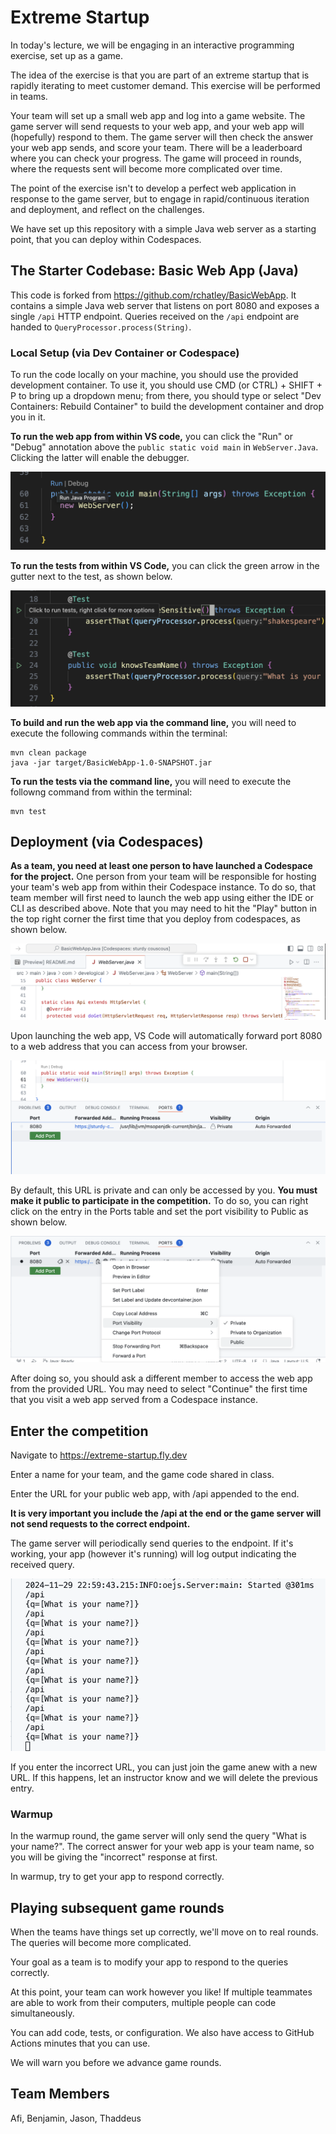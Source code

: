 # Extreme Startup

In today's lecture, we will be engaging in an interactive programming exercise, set up as a game.

The idea of the exercise is that you are part of an extreme startup that is rapidly iterating to meet customer demand.
This exercise will be performed in teams.

Your team will set up a small web app and log into a game website.  The game server will send requests to your web app, and your web app will (hopefully) respond to them.  The game server will then check the answer your web app sends, and score your team.  There will be a leaderboard where you can check your progress.  The game will proceed in rounds, where the requests sent will become more complicated over time.

The point of the exercise isn't to develop a perfect web application in response to the game server, but to engage in rapid/continuous iteration and deployment, and reflect on the challenges.

We have set up this repository with a simple Java web server as a starting point, that you can deploy within Codespaces.

## The Starter Codebase: Basic Web App (Java)

This code is forked from https://github.com/rchatley/BasicWebApp.
It contains a simple Java web server that listens on port 8080 and exposes a single `/api` HTTP endpoint.
Queries received on the `/api` endpoint are handed to `QueryProcessor.process(String)`.

### Local Setup (via Dev Container or Codespace)

To run the code locally on your machine, you should use the provided development container.
To use it, you should use CMD (or CTRL) + SHIFT + P to bring up a dropdown menu; from there, you should type or select "Dev Containers: Rebuild Container" to build the development container and drop you in it.

**To run the web app from within VS code,** you can click the "Run" or "Debug" annotation above the `public static void main` in `WebServer.Java`. Clicking the latter will enable the debugger.

![Launching server in VS Code](./images/launch-vscode.png)

**To run the tests from within VS Code,** you can click the green arrow in the gutter next to the test, as shown below.

![Running tests in VS Code](./images/run-tests.png)

**To build and run the web app via the command line,** you will need to execute the following commands within the terminal:

```
mvn clean package
java -jar target/BasicWebApp-1.0-SNAPSHOT.jar
```

**To run the tests via the command line,** you will need to execute the followng command from within the terminal:

```
mvn test
```

## Deployment (via Codespaces)

**As a team, you need at least one person to have launched a Codespace for the project.**
One person from your team will be responsible for hosting your team's web app from within their Codespace instance.
To do so, that team member will first need to launch the web app using either the IDE or CLI as described above.
Note that you may need to hit the "Play" button in the top right corner the first time that you deploy from codespaces, as shown below.

![First time launch on Codespaces](./images/launch-codespaces.png)

Upon launching the web app, VS Code will automatically forward port 8080 to a web address that you can access from your browser.

![alt text](./images/before-port-adjustment.png)

By default, this URL is private and can only be accessed by you.
**You must make it public to participate in the competition.**
To do so, you can right click on the entry in the Ports table and set the port visibility to Public as shown below.

![alt text](./images/port-adjustment.png)

After doing so, you should ask a different member to access the web app from the provided URL.
You may need to select "Continue" the first time that you visit a web app served from a Codespace instance.

## Enter the competition

Navigate to https://extreme-startup.fly.dev

Enter a name for your team, and the game code shared in class.

Enter the URL for your public web app, with /api appended to the end.

**It is very important you include the /api at the end or the game server will not send requests to the correct endpoint.**

The game server will periodically send queries to the endpoint.
If it's working, your app (however it's running) will log output indicating the received query.

![Example logs](./images/example-request-logs.png)

If you enter the incorrect URL, you can just join the game anew with a new URL.
If this happens, let an instructor know and we will delete the previous entry.

### Warmup

In the warmup round, the game server will only send the query "What is your name?".
The correct answer for your web app is your team name, so you will be giving the "incorrect" response at first.

In warmup, try to get your app to respond correctly.

## Playing subsequent game rounds

When the teams have things set up correctly, we'll move on to real rounds. The queries will become more complicated.

Your goal as a team is to modify your app to respond to the queries correctly.

At this point, your team can work however you like!  If multiple teammates are able to work from their computers, multiple people can code simultaneously.

You can add code, tests, or configuration.
We also have access to GitHub Actions minutes that you can use.

We will warn you before we advance game rounds.

## Team Members
Afi, Benjamin, Jason, Thaddeus
